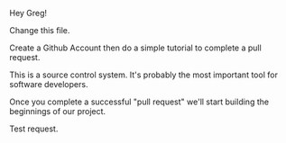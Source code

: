 Hey Greg!

Change this file.

Create a Github Account then do a simple tutorial to complete a pull request.

This is a source control system.  It's probably the most important tool for software developers.

Once you complete a successful "pull request" we'll start building the beginnings of our project.

Test request.